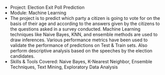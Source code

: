 * Project: Election Exit Poll Prediction
* Module: Machine Learning
* The project is to predict which party a citizen is going to vote for on the basis of their age and according to the answers given by the citizens to the questions asked in a survey conducted. Machine Learning techniques like Naive Bayes, KNN, and ensemble methods are used to draw inferences. Various performance metrics have been used to validate the performance of predictions on Test & Train sets. Also perform descriptive analysis based on the speeches by the election candidates.
* Skills & Tools Covered: Naive Bayes, K-Nearest Neighbor, Ensemble Techniques, Text Mining, Exploratory Data Analysis
